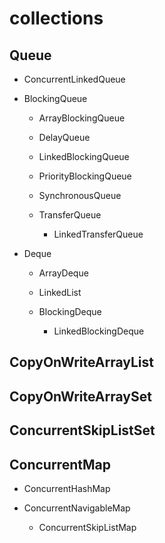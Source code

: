 # collections

## Queue

- ConcurrentLinkedQueue
- BlockingQueue

	- ArrayBlockingQueue
	- DelayQueue
	- LinkedBlockingQueue
	- PriorityBlockingQueue
	- SynchronousQueue
	- TransferQueue 

		- LinkedTransferQueue 

- Deque

	- ArrayDeque
	- LinkedList
	- BlockingDeque

		- LinkedBlockingDeque

## CopyOnWriteArrayList

## CopyOnWriteArraySet

## ConcurrentSkipListSet

## ConcurrentMap

- ConcurrentHashMap
- ConcurrentNavigableMap

	- ConcurrentSkipListMap